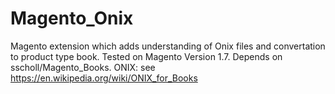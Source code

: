 # Magento_Onix
Magento extension which adds understanding of Onix files and convertation to product type book. Tested on Magento Version 1.7. Depends on sscholl/Magento_Books. ONIX: see https://en.wikipedia.org/wiki/ONIX_for_Books
